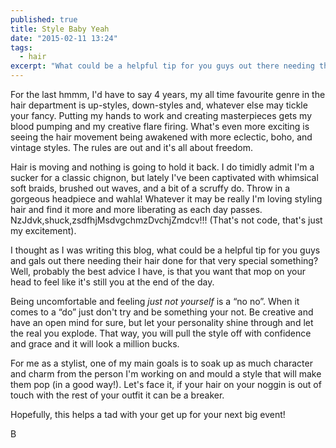 ```yaml
---
published: true
title: Style Baby Yeah
date: "2015-02-11 13:24"
tags: 
  - hair
excerpt: "What could be a helpful tip for you guys out there needing their hair done for that very special something?"
---
```


For the last hmmm, I'd have to say 4 years, my all time favourite genre in the hair department is up-styles, down-styles and, whatever else may tickle your fancy. Putting my hands to work and creating masterpieces gets my blood pumping and my creative flare firing. What's even more exciting is seeing the hair movement being awakened with more eclectic, boho, and vintage styles. The rules are out and it's all about freedom.

Hair is moving and nothing is going to hold it back. I do timidly admit I'm a sucker for a classic chignon, but lately I've been captivated with whimsical soft braids, brushed out waves, and a bit of a scruffy do. Throw in a gorgeous headpiece and wahla! Whatever it may be really I'm loving styling hair and find it more and more liberating as each day passes. NzJdvk,shuck,zsdfhjMsdvgchmzDvchjZmdcv!!! (That's not code, that's just my excitement).

I thought as I was writing this blog, what could be a helpful tip for you guys and gals out there needing their hair done for that very special something? Well, probably the best advice I have, is that you want that mop on your head to feel like it's still you at the end of the day.

Being uncomfortable and feeling *just not yourself* is a “no no”. When it comes to a “do” just don't try and be something your not. Be creative and have an open mind for sure, but let your personality shine through and let the real you explode. That way, you will pull the style off with confidence and grace and it will look a million bucks. 

For me as a stylist, one of my main goals is to soak up as much character and charm from the person I'm working on and mould a style that will make them pop (in a good way!). Let's face it, if your hair on your noggin is out of touch with the rest of your outfit it can be a breaker. 

Hopefully, this helps a tad with your get up for your next big event!

B